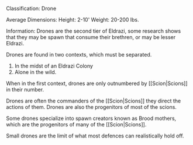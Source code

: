 Classification: Drone

Average Dimensions: 
	Height: 2-10'
	Weight: 20-200 lbs.

Information: 
	Drones are the second tier of Eldrazi, some research shows that they may be spawn that consume their brethren, or may be lesser Eldrazi.

   Drones are found in two contexts, which must be separated. 

  1. In the midst of an Eldrazi Colony
  2. Alone in the wild.

  When in the first context, drones are only outnumbered by [[Scion|Scions]] in their number. 

  Drones are often the commanders of the [[Scion|Scions]] they direct the actions of them. Drones are also the progenitors of most of the scions.

  Some drones specialize into spawn creators known as Brood mothers, which are the progenitors of many of the [[Scion|Scions]].

  Small drones are the limit of what most defences can realistically hold off.

